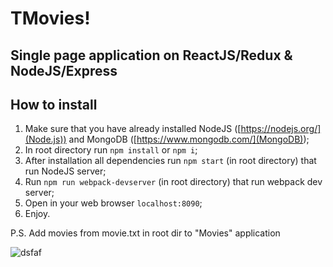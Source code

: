 # TMovies!
## Single page application on ReactJS/Redux & NodeJS/Express

## How to install
1. Make sure that you have already installed NodeJS ([https://nodejs.org/](Node.js)) and MongoDB ([https://www.mongodb.com/](MongoDB));
2. In root directory run `npm install` or `npm i`;
3. After installation all dependencies run `npm start` (in root directory) that run NodeJS server;
4. Run `npm run webpack-devserver` (in root directory) that run webpack dev server;
5. Open in your web browser `localhost:8090`;
6. Enjoy.

P.S. Add movies from movie.txt in root dir to "Movies" application

![dsfaf](https://encrypted-tbn0.gstatic.com/images?q=tbn:ANd9GcQxcBMtRs4ePVWb1m3pTBeALxaO_jIDZMMeTccOW-F7rCN4krU)
